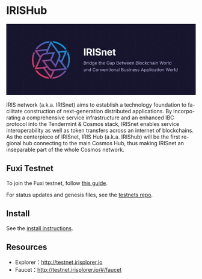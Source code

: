 # IRISHub
![banner](./docs/pics/iris.jpg)


IRIS network (a.k.a. IRISnet) aims to establish a technology foundation to fa- cilitate construction of next-generation distributed applications. By incorpo- rating a comprehensive service infrastructure and an enhanced IBC protocol into the Tendermint & Cosmos stack, IRISnet enables service interoperability as well as token transfers across an internet of blockchains.
As the centerpiece of IRISnet, IRIS Hub (a.k.a. IRIShub) will be the first re- gional hub connecting to the main Cosmos Hub, thus making IRISnet an inseparable part of the whole Cosmos network.


## Fuxi Testnet

To join the Fuxi testnet, follow 
[this guide](https://github.com/irisnet/irishub/blob/feature/docs/docs/get-started/README.md).

For status updates and genesis files, see the
[testnets repo](https://github.com/irisnet/testnets).

## Install

See the 
[install instructions](https://github.com/irisnet/irishub/blob/feature/docs/docs/get-started/install-iris.md).

## Resources

* Explorer：http://testnet.irisplorer.io 
* Faucet：http://testnet.irisplorer.io/#/faucet



